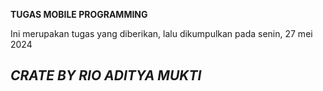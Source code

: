  **TUGAS MOBILE PROGRAMMING**




Ini merupakan tugas yang diberikan, lalu dikumpulkan pada senin, 27 mei 2024

## *CRATE BY RIO ADITYA MUKTI*

